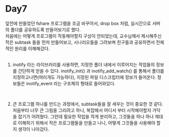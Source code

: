 # Day7  
앞전에 만들었던 fshare 프로그램을 조금 바꾸어서, drop box 처럼, 실시간으로 서버의 폴더를 공유하도록 만들어보기로 했다.  
처음에는 어떻게 프로그램이 작동해야할지 구상이 안되었는데, 교수님께서 제시해주신 작은 subtask 들을 먼저 만들어보고, 시나리오들을 그려보며 친구들과 공유하면서 전체적인 원리를 이해해갔다. 
<br>
<br>

1. inotify 라는 라이브러리를 사용하면, 지정한 폴더 내에서 이루어지는 작업들의 정보를 간단하게 얻을 수 있다. inotify_init() 과 inotify_add_watch() 를 통해서 폴더를 지정하고나면(여러개도 가능하다), 지정된 파일 디스크립터에 정보가 들어온다. 정보들은 inotify_event 라는 구조체의 형태로 들어와있다. 
<br>

2. 큰 프로그램 하나를 만드는 과정에서, subtask들을 잘 세우는 것이 중요한 것 같다. 처음부터 너무 큰 그림을 그리려고 하니, 복잡해서 어디서 부터 시작해야할지 가닥을 잡기가 어려웠다. 그런데 필요한 작업을 작게 분리하고, 그것들을 하나 하나 제대로 이해하기 위해서 작은 프로그램들을 만들고 나니, 어떻게 그것들을 사용해야 할지 생각이 나아갔다. 
<br>

